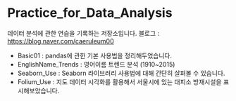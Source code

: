 # Practice_for_Data_Analysis
데이터 분석에 관한 연습을 기록하는 저장소입니다.
블로그 : https://blog.naver.com/caeruleum00 

- Basic01 : pandas에 관한 기본 사용법을 정리해두었습니다.
- EnglishName_Trends : 영어이름 트렌드 분석 (1910~2015)
- Seaborn_Use : Seaborn 라이브러리 사용법에 대해 간단히 살펴볼 수 있습니다.
- Folium_Use : 지도 데이터 시각화를 활용해서 서울시에 있는 대피소 방재시설을 표시해보았습니다.

